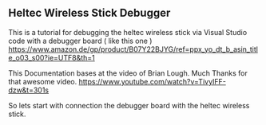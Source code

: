 ## Heltec Wireless Stick Debugger


This is a tutorial for debugging the heltec wireless stick via Visual Studio code with a debugger board
( like this one )
https://www.amazon.de/gp/product/B07Y22BJYG/ref=ppx_yo_dt_b_asin_title_o03_s00?ie=UTF8&th=1



This Documentation bases at the video of Brian Lough. Much Thanks for that awesome video.
https://www.youtube.com/watch?v=TivyIFF-dzw&t=301s

So lets start with connection the debugger board with the heltec wireless stick.

